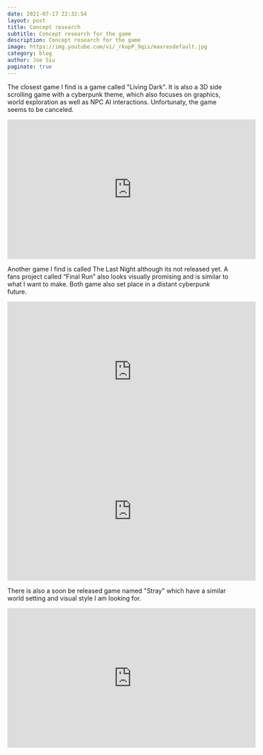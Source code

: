 ```yaml
---
date: 2021-07-17 22:32:54
layout: post
title: Concept research
subtitle: Concept research for the game
description: Concept research for the game
image: https://img.youtube.com/vi/_rkopP_9qis/maxresdefault.jpg
category: blog
author: Joe Siu
paginate: true
---
```

The closest game I find is a game called "Living Dark". It is also a 3D side scrolling game with a cyberpunk theme, which also focuses on graphics, world exploration as well as NPC AI interactions. Unfortunaty, the game seems to be canceled.

<iframe width="560" height="315" src="https://www.youtube.com/embed/_shw221eZXg?start=85" title="YouTube video player" frameborder="0" allow="accelerometer; autoplay; clipboard-write; encrypted-media; gyroscope; picture-in-picture" allowfullscreen></iframe>



Another game I find is called The Last Night although its not released yet. A fans project called “Final Run” also looks visually promising and is similar to what I want to make. Both game also set place in a distant cyberpunk future.

<iframe width="560" height="315" src="https://www.youtube.com/embed/n4IPBiB7SF4" title="YouTube video player" frameborder="0" allow="accelerometer; autoplay; clipboard-write; encrypted-media; gyroscope; picture-in-picture" allowfullscreen></iframe>

<iframe width="560" height="315" src="https://www.youtube.com/embed/hsuqoYA5ygI" title="YouTube video player" frameborder="0" allow="accelerometer; autoplay; clipboard-write; encrypted-media; gyroscope; picture-in-picture" allowfullscreen></iframe>



There is also a soon be released game named "Stray" which have a similar world setting and visual style I am looking for. 

<iframe width="560" height="315" src="https://www.youtube.com/embed/_rkopP_9qis" title="YouTube video player" frameborder="0" allow="accelerometer; autoplay; clipboard-write; encrypted-media; gyroscope; picture-in-picture" allowfullscreen></iframe>